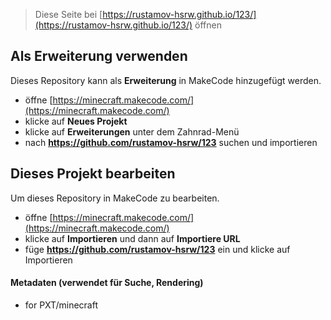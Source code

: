 
> Diese Seite bei [https://rustamov-hsrw.github.io/123/](https://rustamov-hsrw.github.io/123/) öffnen

## Als Erweiterung verwenden

Dieses Repository kann als **Erweiterung** in MakeCode hinzugefügt werden.

* öffne [https://minecraft.makecode.com/](https://minecraft.makecode.com/)
* klicke auf **Neues Projekt**
* klicke auf **Erweiterungen** unter dem Zahnrad-Menü
* nach **https://github.com/rustamov-hsrw/123** suchen und importieren

## Dieses Projekt bearbeiten

Um dieses Repository in MakeCode zu bearbeiten.

* öffne [https://minecraft.makecode.com/](https://minecraft.makecode.com/)
* klicke auf **Importieren** und dann auf **Importiere URL**
* füge **https://github.com/rustamov-hsrw/123** ein und klicke auf Importieren

#### Metadaten (verwendet für Suche, Rendering)

* for PXT/minecraft
<script src="https://makecode.com/gh-pages-embed.js"></script><script>makeCodeRender("{{ site.makecode.home_url }}", "{{ site.github.owner_name }}/{{ site.github.repository_name }}");</script>
